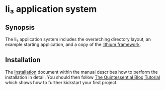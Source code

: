 # li₃ application system

## Synopsis

The li₃ application system includes the overarching directory layout, an example starting application, and a copy of the [lithium framework](https://github.com/UnionOfRAD/lithium).

## Installation

The [Installation](http://li3.me/docs/manual/installation) document within the manual describes 
how to perform the installation in detail. You should then follow [The Quintessential Blog Tutorial](http://li3.me/docs/manual/quickstart) which shows how to further kickstart your first project.


